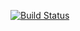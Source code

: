 [![Build Status](https://travis-ci.org/Kaytbode/chat-application.svg?branch=main)](https://travis-ci.org/Kaytbode/chat-application)
